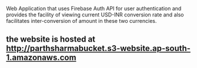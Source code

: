 Web Application that uses Firebase Auth API for user authentication and provides the facility of viewing 
current USD-INR conversion rate and also facilitates inter-conversion of amount in these two currencies.
## the website is hosted at http://parthsharmabucket.s3-website.ap-south-1.amazonaws.com ##
